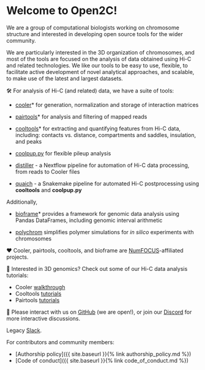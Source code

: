 ---
---
# Welcome to Open2C!

We are a group of computational biologists working on chromosome structure and interested in developing open source tools for the wider community.

We are particularly interested in the 3D organization of chromosomes, and most of the tools are focused on the analysis of data obtained using Hi-C and related technologies. We like our tools to be easy to use, flexible, to facilitate active development of novel analytical approaches, and scalable, to make use of the latest and largest datasets.

🛠️ For analysis of Hi-C (and related) data, we have a suite of tools:

- [cooler](https://www.github.com/open2c/cooler)* for generation, normalization and storage of interaction matrices

- [pairtools](https://www.github.com/open2c/pairtools)* for analysis and filtering of mapped reads

- [cooltools](https://www.github.com/open2c/cooltools)* for extracting and quantifying features from Hi-C data, including: contacts vs. distance, compartments and saddles, insulation, and peaks

- [coolpup.py](https://www.github.com/open2c/coolpuppy) for flexible pileup analysis

- [distiller](https://www.github.com/open2c/distiller-nf) - a Nextflow pipeline for automation of Hi-C data processing, from reads to Cooler files

- [quaich](https://www.github.com/open2c/quaich) - a Snakemake pipeline for automated Hi-C postprocessing using **cooltools** and **coolpup.py**
 
Additionally,

- [bioframe](https://www.github.com/open2c/bioframe)* provides a framework for genomic data analysis using Pandas DataFrames, including genomic interval arithmetic

- [polychrom](https://www.github.com/open2c/polychrom) simplifies polymer simulations for *in silico* experiments with chromosomes

❤️ Cooler, pairtools, cooltools, and bioframe are [NumFOCUS](https://numfocus.org/)-affiliated projects.

🧬 Interested in 3D genomics? Check out some of our Hi-C data analysis tutorials:

- Cooler [walkthrough](https://github.com/open2c/cooler-binder)
- Cooltools [tutorials](https://cooltools.readthedocs.io)
- Pairtools [tutorials](https://pairtools.readthedocs.io)


🤝 Please interact with us on [GitHub](https://www.github.com/open2c) (we are open!), or join our [Discord](https://discord.com/invite/qVfSbDYHNG) for more interactive discussions.

Legacy [Slack](https://bit.ly/2UaOpAe).

For contributors and community members:
 - [Authorship policy]({{ site.baseurl }}{% link authorship_policy.md %})
 - [Code of conduct]({{ site.baseurl }}{% link code_of_conduct.md %})

